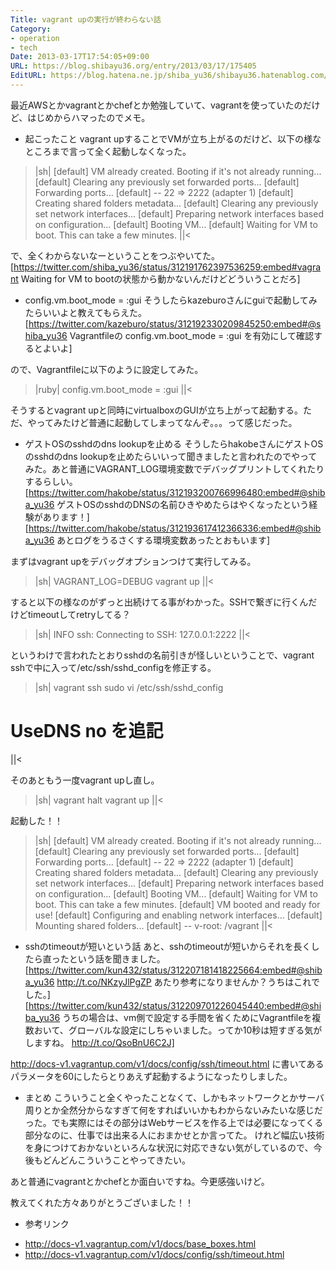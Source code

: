 ```yaml
---
Title: vagrant upの実行が終わらない話
Category:
- operation
- tech
Date: 2013-03-17T17:54:05+09:00
URL: https://blog.shibayu36.org/entry/2013/03/17/175405
EditURL: https://blog.hatena.ne.jp/shiba_yu36/shibayu36.hatenablog.com/atom/entry/6435988827675938818
---
```


最近AWSとかvagrantとかchefとか勉強していて、vagrantを使っていたのだけど、はじめからハマったのでメモ。

* 起こったこと
vagrant upすることでVMが立ち上がるのだけど、以下の様なところまで言って全く起動しなくなった。
>|sh|
[default] VM already created. Booting if it's not already running...
[default] Clearing any previously set forwarded ports...
[default] Forwarding ports...
[default] -- 22 => 2222 (adapter 1)
[default] Creating shared folders metadata...
[default] Clearing any previously set network interfaces...
[default] Preparing network interfaces based on configuration...
[default] Booting VM...
[default] Waiting for VM to boot. This can take a few minutes.
||<

で、全くわからないなーということをつぶやいてた。
[https://twitter.com/shiba_yu36/status/312191762397536259:embed#vagrant Waiting for VM to bootの状態から動かないんだけどどういうことだろ]

* config.vm.boot_mode = :gui
そうしたらkazeburoさんにguiで起動してみたらいいよと教えてもらえた。
[https://twitter.com/kazeburo/status/312192330209845250:embed#@shiba_yu36 Vagrantfileの config.vm.boot_mode = :gui  を有効にして確認するとよいよ]

ので、Vagrantfileに以下のように設定してみた。
>|ruby|
config.vm.boot_mode = :gui
||<

そうするとvagrant upと同時にvirtualboxのGUIが立ち上がって起動する。ただ、やってみたけど普通に起動してしまってなんぞ。。。って感じだった。

* ゲストOSのsshdのdns lookupを止める
そうしたらhakobeさんにゲストOSのsshdのdns lookupを止めたらいいって聞きましたと言われたのでやってみた。あと普通にVAGRANT_LOG環境変数でデバッグプリントしてくれたりするらしい。
[https://twitter.com/hakobe/status/312193200766996480:embed#@shiba_yu36 ゲストOSのsshdのDNSの名前ひきやめたらはやくなったという経験があります！]
[https://twitter.com/hakobe/status/312193617412366336:embed#@shiba_yu36 あとログをうるさくする環境変数あったとおもいます]

まずはvagrant upをデバッグオプションつけて実行してみる。
>|sh|
VAGRANT_LOG=DEBUG vagrant up
||<

すると以下の様なのがずっと出続けてる事がわかった。SSHで繋ぎに行くんだけどtimeoutしてretryしてる？
>|sh|
INFO ssh: Connecting to SSH: 127.0.0.1:2222
||<

というわけで言われたとおりsshdの名前引きが怪しいということで、vagrant sshで中に入って/etc/ssh/sshd_configを修正する。
>|sh|
vagrant ssh
sudo vi /etc/ssh/sshd_config
# UseDNS no を追記
||<

そのあともう一度vagrant upし直し。
>|sh|
vagrant halt
vagrant up
||<

起動した！！
>|sh|
[default] VM already created. Booting if it's not already running...
[default] Clearing any previously set forwarded ports...
[default] Forwarding ports...
[default] -- 22 => 2222 (adapter 1)
[default] Creating shared folders metadata...
[default] Clearing any previously set network interfaces...
[default] Preparing network interfaces based on configuration...
[default] Booting VM...
[default] Waiting for VM to boot. This can take a few minutes.
[default] VM booted and ready for use!
[default] Configuring and enabling network interfaces...
[default] Mounting shared folders...
[default] -- v-root: /vagrant
||<

* sshのtimeoutが短いという話
あと、sshのtimeoutが短いからそれを長くしたら直ったという話を聞きました。
[https://twitter.com/kun432/status/312207181418225664:embed#@shiba_yu36 http://t.co/NKzyJlPgZP あたり参考になりませんか？うちはこれでした。]
[https://twitter.com/kun432/status/312209701226045440:embed#@shiba_yu36 うちの場合は、vm側で設定する手間を省くためにVagrantfileを複数おいて、グローバルな設定にしちゃいました。ってか10秒は短すぎる気がしますね。 http://t.co/QsoBnU6C2J]

http://docs-v1.vagrantup.com/v1/docs/config/ssh/timeout.html に書いてあるパラメータを60にしたらとりあえず起動するようになったりしました。

* まとめ
こういうこと全くやったことなくて、しかもネットワークとかサーバ周りとか全然分からなすぎて何をすればいいかもわからないみたいな感じだった。でも実際にはその部分はWebサービスを作る上では必要になってくる部分なのに、仕事では出来る人におまかせとか言ってた。
けれど幅広い技術を身につけておかないといろんな状況に対応できない気がしているので、今後もどんどんこういうことやってきたい。

あと普通にvagrantとかchefとか面白いですね。今更感強いけど。

教えてくれた方々ありがとうございました！！

* 参考リンク
- http://docs-v1.vagrantup.com/v1/docs/base_boxes.html
- http://docs-v1.vagrantup.com/v1/docs/config/ssh/timeout.html

